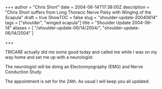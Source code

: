 +++
author = "Chris Short"
date = 2004-06-14T17:38:00Z
description = "Chris Short suffers from Long Thoracic Nerve Palsy with Winging of the Scapula"
draft = true
ShowTOC = false
slug = "shoulder-update-20040614"
tags = ["shoulder", "winged scapula"]
title = "Shoulder Update 2004-06-14"
aliases = [
    "/shoulder-update-06/14/2004/",
    "shoulder-update-06/14/2004"
]

+++

TRICARE actually did me some good today and called me while I was on my way home and set me up with a neurologist.

The neurologist will be doing an Electromyography (EMG) and Nerve Conduction Study.

The appointment is set for the 24th. As usual I will keep you all updated.